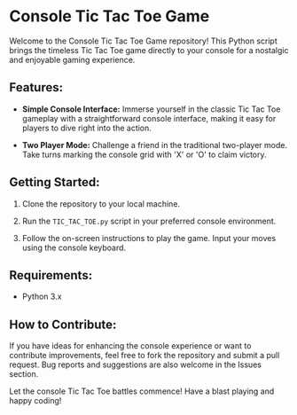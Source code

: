 # Console Tic Tac Toe Game

Welcome to the Console Tic Tac Toe Game repository! This Python script brings the timeless Tic Tac Toe game directly to your console for a nostalgic and enjoyable gaming experience.

## Features:

- **Simple Console Interface:** Immerse yourself in the classic Tic Tac Toe gameplay with a straightforward console interface, making it easy for players to dive right into the action.

- **Two Player Mode:** Challenge a friend in the traditional two-player mode. Take turns marking the console grid with 'X' or 'O' to claim victory.

## Getting Started:

1. Clone the repository to your local machine.
   
2. Run the `TIC_TAC_TOE.py` script in your preferred console environment.

3. Follow the on-screen instructions to play the game. Input your moves using the console keyboard.

## Requirements:

- Python 3.x

## How to Contribute:

If you have ideas for enhancing the console experience or want to contribute improvements, feel free to fork the repository and submit a pull request. Bug reports and suggestions are also welcome in the Issues section.

Let the console Tic Tac Toe battles commence! Have a blast playing and happy coding!
